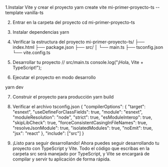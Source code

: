1.Instalar Vite y crear el proyecto
yarn create vite mi-primer-proyecto-ts --template vanilla-ts

2. Entrar en la carpeta del proyecto
cd mi-primer-proyecto-ts

3. Instalar dependencias
yarn

4. Verificar la estructura del proyecto
mi-primer-proyecto-ts/
├── index.html
├── package.json
├── src/
│   └── main.ts
├── tsconfig.json
└── vite.config.ts

5. Desarrollar tu proyecto
// src/main.ts
console.log("¡Hola, Vite + TypeScript!");

6. Ejecutar el proyecto en modo desarrollo

yarn dev

7. Construir el proyecto para producción
yarn build

8. Verificar el archivo tsconfig.json
{
  "compilerOptions": {
    "target": "esnext",
    "useDefineForClassFields": true,
    "module": "esnext",
    "moduleResolution": "node",
    "strict": true,
    "esModuleInterop": true,
    "skipLibCheck": true,
    "forceConsistentCasingInFileNames": true,
    "resolveJsonModule": true,
    "isolatedModules": true,
    "noEmit": true,
    "jsx": "react"
  },
  "include": ["src"]
}


9. ¡Listo para seguir desarrollando!
Ahora puedes seguir desarrollando tu proyecto con TypeScript y Vite. Todo el código que escribas en la carpeta src será manejado por TypeScript, y Vite se encargará de compilar y servir tu aplicación de forma rápida.